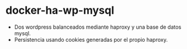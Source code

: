 # docker-ha-wp-mysql
* Dos wordpress balanceados mediante haproxy y una base de datos mysql.
* Persistencia usando cookies generadas por el propio haproxy.
